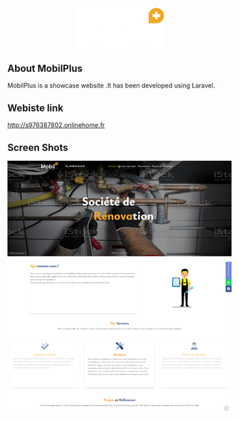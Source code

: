 <p align="center"><img src="https://github.com/welidwg/mobilplus/blob/main/public/assets/logo/logo_white.png" width="200"></p>


## About MobilPlus

MobilPlus is a showcase website .It has been developed using Laravel.
## Webiste link
http://s976387802.onlinehome.fr

## Screen Shots
<p align="center"><img src="https://github.com/welidwg/mobilplus/blob/main/public/assets/img/mobilplus.png" width="700"></p>
<br>


